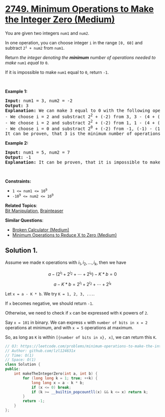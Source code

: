 # [2749. Minimum Operations to Make the Integer Zero (Medium)](https://leetcode.com/problems/minimum-operations-to-make-the-integer-zero)

<p>You are given two integers <code>num1</code> and <code>num2</code>.</p>
<p>In one operation, you can choose integer <code>i</code> in the range <code>[0, 60]</code> and subtract <code>2<sup>i</sup> + num2</code> from <code>num1</code>.</p>
<p>Return <em>the integer denoting the <strong>minimum</strong> number of operations needed to make</em> <code>num1</code> <em>equal to</em> <code>0</code>.</p>
<p>If it is impossible to make <code>num1</code> equal to <code>0</code>, return <code>-1</code>.</p>
<p>&nbsp;</p>
<p><strong class="example">Example 1:</strong></p>
<pre><strong>Input:</strong> num1 = 3, num2 = -2
<strong>Output:</strong> 3
<strong>Explanation:</strong> We can make 3 equal to 0 with the following operations:
- We choose i = 2 and substract 2<sup>2</sup> + (-2) from 3, 3 - (4 + (-2)) = 1.
- We choose i = 2 and substract 2<sup>2</sup>&nbsp;+ (-2) from 1, 1 - (4 + (-2)) = -1.
- We choose i = 0 and substract 2<sup>0</sup>&nbsp;+ (-2) from -1, (-1) - (1 + (-2)) = 0.
It can be proven, that 3 is the minimum number of operations that we need to perform.
</pre>
<p><strong class="example">Example 2:</strong></p>
<pre><strong>Input:</strong> num1 = 5, num2 = 7
<strong>Output:</strong> -1
<strong>Explanation:</strong> It can be proven, that it is impossible to make 5 equal to 0 with the given operation.
</pre>
<p>&nbsp;</p>
<p><strong>Constraints:</strong></p>
<ul>
	<li><code>1 &lt;= num1 &lt;= 10<sup>9</sup></code></li>
	<li><code><font face="monospace">-10<sup>9</sup>&nbsp;&lt;= num2 &lt;= 10<sup>9</sup></font></code></li>
</ul>

**Related Topics**:  
[Bit Manipulation](https://leetcode.com/tag/bit-manipulation/), [Brainteaser](https://leetcode.com/tag/brainteaser/)

**Similar Questions**:
* [Broken Calculator (Medium)](https://leetcode.com/problems/broken-calculator/)
* [Minimum Operations to Reduce X to Zero (Medium)](https://leetcode.com/problems/minimum-operations-to-reduce-x-to-zero/)

## Solution 1.

Assume we made `K` operations with $i_1, i_2, ..., i_k$, then we have 

$$a-(2^{i_1}+2^{i_2}+\cdots+2^{i_k}) - K * b = 0$$

$$a-K*b = 2^{i_1}+2^{i_2}+\cdots+2^{i_k}$$

Let `x = a - K * b`. We try `K = 1, 2, 3, ...`.

If `x` becomes negative, we should return `-1`.

Otherwise, we need to check if `x` can be expressed with `K` powers of `2`.

Say `x = 101` in binary. We can express `x` with `number of bits in x = 2` operations at minimum, and with `x = 5` operations at maximum.

So, as long as `K` is within `[{number of bits in x}, x]`, we can return this `K`.

```cpp
// OJ: https://leetcode.com/problems/minimum-operations-to-make-the-integer-zero
// Author: github.com/lzl124631x
// Time: O(1)
// Space: O(1)
class Solution {
public:
    int makeTheIntegerZero(int a, int b) {
        for (long long k = 1; true; ++k) {
            long long x = a - k * b;
            if (x <= 0) break;
            if (k >= __builtin_popcountll(x) && k <= x) return k;
        }
        return -1;
    }
};
```